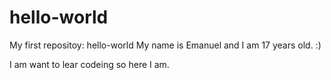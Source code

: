 # hello-world
My first repositoy: hello-world
My name is Emanuel and I am 17 years old. :)

I am want to lear codeing so here I am. 
